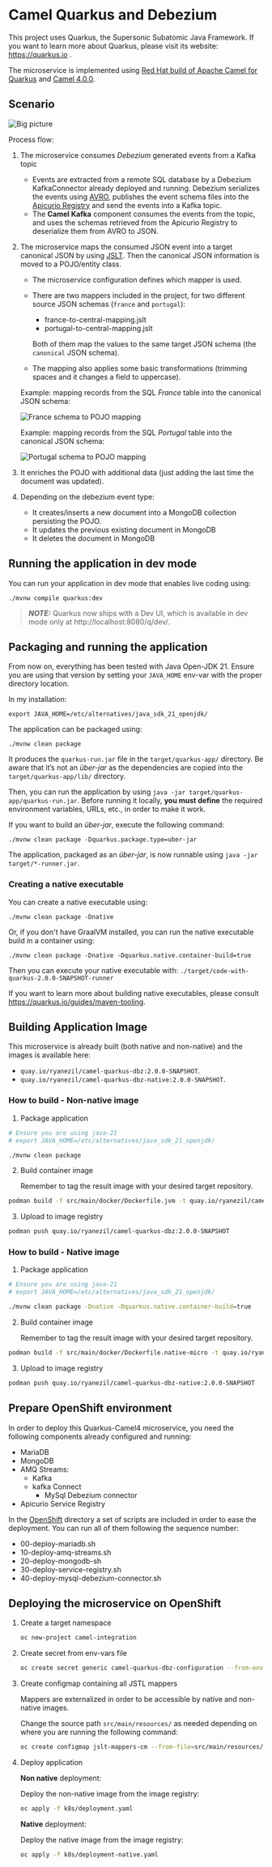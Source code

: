 # Camel Quarkus and Debezium

This project uses Quarkus, the Supersonic Subatomic Java Framework. If you want to learn more about Quarkus, please visit its website: https://quarkus.io .

The microservice is implemented using [Red Hat build of Apache Camel for Quarkus](https://access.redhat.com/documentation/en-us/red_hat_build_of_apache_camel/4.0/html-single/release_notes_for_red_hat_build_of_apache_camel_for_quarkus/index) and [Camel 4.0.0](https://camel.apache.org/releases/release-4.0.0).

## Scenario

![Big picture](pictures/diagram.png)


Process flow:

1. The microservice consumes _Debezium_ generated events from a Kafka topic
   + Events are extracted from a remote SQL database by a Debezium KafkaConnector already deployed and running. Debezium serializes the events using [AVRO](https://avro.apache.org/), publishes the event schema files into the [Apicurio Registry](https://www.apicur.io/registry/) and send the events into a Kafka topic.
   + The **Camel Kafka** component consumes the events from the topic, and uses the schemas retrieved from the Apicurio Registry to deserialize them from AVRO to JSON.

2. The microservice maps the consumed JSON event into a target canonical JSON by using [JSLT](https://github.com/schibsted/jslt). Then the canonical JSON information is moved to a POJO/entity class.
   + The microservice configuration defines which mapper is used.
   + There are two mappers included in the project, for two different source JSON schemas (`france` and `portugal`):
     + france-to-central-mapping.jslt
     + portugal-to-central-mapping.jslt
   
     Both of them map the values to the same target JSON schema (the `canonical` JSON schema).
   
   + The mapping also applies some basic transformations (trimming spaces and it changes a field to uppercase).

    Example: mapping records from the SQL _France_ table into the canonical JSON schema:

    ![France schema to POJO mapping](pictures/france-mapping.png)

    Example: mapping records from the SQL _Portugal_ table into the canonical JSON schema:

    ![Portugal schema to POJO mapping](pictures/portugal-mapping.png)


3. It enriches the POJO with additional data (just adding the last time the document was updated).

4. Depending on the debezium event type:
   
   + It creates/inserts a new document into a MongoDB collection persisting the POJO.
   + It updates the previous existing document in MongoDB
   + It deletes the document in MongoDB



## Running the application in dev mode

You can run your application in dev mode that enables live coding using:
```shell script
./mvnw compile quarkus:dev
```

> **_NOTE:_**  Quarkus now ships with a Dev UI, which is available in dev mode only at http://localhost:8080/q/dev/.

## Packaging and running the application

From now on, everything has been tested with Java Open-JDK 21. Ensure you are using that version by setting your `JAVA_HOME` env-var with the proper directory location.

In my installation:

```shell script
export JAVA_HOME=/etc/alternatives/java_sdk_21_openjdk/
```

The application can be packaged using:
```shell script
./mvnw clean package
```
It produces the `quarkus-run.jar` file in the `target/quarkus-app/` directory.
Be aware that it’s not an _über-jar_ as the dependencies are copied into the `target/quarkus-app/lib/` directory.

Then, you can run the application by using `java -jar target/quarkus-app/quarkus-run.jar`. Before running it locally, **you must define** the required environment variables, URLs, etc., in order to make it work.

If you want to build an _über-jar_, execute the following command:
```shell script
./mvnw clean package -Dquarkus.package.type=uber-jar
```

The application, packaged as an _über-jar_, is now runnable using `java -jar target/*-runner.jar`.

### Creating a native executable

You can create a native executable using: 
```shell script
./mvnw clean package -Dnative
```

Or, if you don't have GraalVM installed, you can run the native executable build in a container using: 
```shell script
./mvnw clean package -Dnative -Dquarkus.native.container-build=true
```

Then you can execute your native executable with: `./target/code-with-quarkus-2.0.0-SNAPSHOT-runner`

If you want to learn more about building native executables, please consult https://quarkus.io/guides/maven-tooling.


## Building Application Image

This microservice is already built (both native and non-native) and the images is available here:

* ```quay.io/ryanezil/camel-quarkus-dbz:2.0.0-SNAPSHOT```.
* ```quay.io/ryanezil/camel-quarkus-dbz-native:2.0.0-SNAPSHOT```.

### How to build - Non-native image

1. Package application

```bash
# Ensure you are using java-21
# export JAVA_HOME=/etc/alternatives/java_sdk_21_openjdk/

./mvnw clean package
```

2. Build container image

   Remember to tag the result image with your desired target repository.

```bash
podman build -f src/main/docker/Dockerfile.jvm -t quay.io/ryanezil/camel-quarkus-dbz:2.0.0-SNAPSHOT .
```

3. Upload to image registry

```bash
podman push quay.io/ryanezil/camel-quarkus-dbz:2.0.0-SNAPSHOT
```


### How to build - Native image


1. Package application

```bash
# Ensure you are using java-21
# export JAVA_HOME=/etc/alternatives/java_sdk_21_openjdk/

./mvnw clean package -Dnative -Dquarkus.native.container-build=true
```

2. Build container image

   Remember to tag the result image with your desired target repository.

```bash
podman build -f src/main/docker/Dockerfile.native-micro -t quay.io/ryanezil/camel-quarkus-dbz-native:2.0.0-SNAPSHOT .
```

3. Upload to image registry

```bash
podman push quay.io/ryanezil/camel-quarkus-dbz-native:2.0.0-SNAPSHOT
```

## Prepare OpenShift environment

In order to deploy this Quarkus-Camel4 microservice, you need the following components already configured and running:

* MariaDB
* MongoDB
* AMQ Streams:
  * Kafka
  * kafka Connect
    * MySql Debezium connector
* Apicurio Service Registry

In the [OpenShift](./openshift) directory a set of scripts are included in order to ease the deployment. You can run all of them following the sequence number:

* 00-deploy-mariadb.sh
* 10-deploy-amq-streams.sh
* 20-deploy-mongodb-sh
* 30-deploy-service-registry.sh
* 40-deploy-mysql-debezium-connector.sh


## Deploying the microservice on OpenShift

1. Create a target namespace

   ```bash
   oc new-project camel-integration
   ```

2. Create secret from env-vars file

   ```bash
   oc create secret generic camel-quarkus-dbz-configuration --from-env-file=k8s/configuration.env
   ```

3. Create configmap containing all JSTL mappers

   Mappers are externalized in order to be accessible by native and non-native images.

   Change the source path `src/main/resources/` as needed depending on where you are running the following command:

   ```bash
   oc create configmap jslt-mappers-cm --from-file=src/main/resources/jslt-mappers/
   ```

4. Deploy application

   **Non native** deployment:

   Deploy the non-native image from the image registry:

   ```bash
   oc apply -f k8s/deployment.yaml
   ```

   **Native** deployment:

   Deploy the native image from the image registry:

   ```bash
   oc apply -f k8s/deployment-native.yaml
   ```
